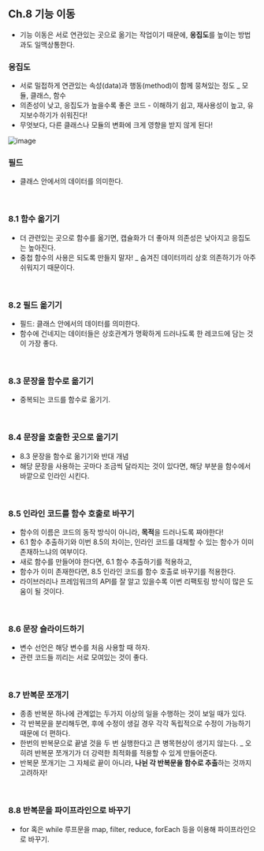 ## Ch.8 기능 이동

- 기능 이동은 서로 연관있는 곳으로 옮기는 작업이기 때문에, **응집도**를 높이는 방법과도 일맥상통한다.

### 응집도

- 서로 밀접하게 연관있는 속성(data)과 행동(method)이 함께 뭉쳐있는 정도 _ 모듈, 클래스, 함수
- 의존성이 낮고, 응집도가 높을수록 좋은 코드 - 이해하기 쉽고, 재사용성이 높고, 유지보수하기가 쉬워진다!
- 무엇보다, 다른 클래스나 모듈의 변화에 크게 영향을 받지 않게 된다!

![image](https://media.discordapp.net/attachments/885202056355397686/1018077390058029077/unknown.png)

### 필드

- 클래스 안에서의 데이터를 의미한다.

<br />

### 8.1 함수 옮기기

- 더 관련있는 곳으로 함수를 옮기면, 캡슐화가 더 좋아져 의존성은 낮아지고 응집도는 높아진다.
- 중첩 함수의 사용은 되도록 만들지 말자! _ 숨겨진 데이터끼리 상호 의존하기가 아주 쉬워지기 때문이다.

<br />

### 8.2 필드 옮기기

- 필드: 클래스 안에서의 데이터를 의미한다.
- 함수에 건네지는 데이터들은 상호관계가 명확하게 드러나도록 한 레코드에 담는 것이 가장 좋다.

<br />

### 8.3 문장을 함수로 옮기기

- 중복되는 코드를 함수로 옮기기.

<br />

### 8.4 문장을 호출한 곳으로 옮기기

- 8.3 문장을 함수로 옮기기와 반대 개념
- 해당 문장을 사용하는 곳마다 조금씩 달라지는 것이 있다면, 해당 부분을 함수에서 바깥으로 인라인 시킨다.

<br />

### 8.5 인라인 코드를 함수 호출로 바꾸기

- 함수의 이름은 코드의 동작 방식이 아니라, **목적**을 드러나도록 짜야한다!
- 6.1 함수 추출하기와 이번 8.5의 차이는, 인라인 코드를 대체할 수 있는 함수가 이미 존재하느냐의 여부이다.
- 새로 함수를 만들어야 한다면, 6.1 함수 추출하기를 적용하고,
- 함수가 이미 존재한다면, 8.5 인라인 코드를 함수 호출로 바꾸기를 적용한다.
- 라이브러리나 프레임워크의 API를 잘 알고 있을수록 이번 리팩토링 방식이 많은 도움이 될 것이다.

<br />

### 8.6 문장 슬라이드하기

- 변수 선언은 해당 변수를 처음 사용할 때 하자.
- 관련 코드들 끼리는 서로 모여있는 것이 좋다.

<br />

### 8.7 반복문 쪼개기

- 종종 반복문 하나에 관계없는 두가지 이상의 일을 수행하는 것이 보일 때가 있다.
- 각 반복문을 분리해두면, 후에 수정이 생길 경우 각각 독립적으로 수정이 가능하기 때문에 더 편하다.
- 한번의 반복문으로 끝낼 것을 두 번 실행한다고 큰 병목현상이 생기지 않는다. _ 오히려 반복문 쪼개기가 더 강력한 최적화를 적용할 수 있게 만들어준다.
- 반복문 쪼개기는 그 자체로 끝이 아니라, **나뉜 각 반복문을 함수로 추출**하는 것까지 고려하자!

<br />

### 8.8 반복문을 파이프라인으로 바꾸기

- for 혹은 while 루프문을 map, filter, reduce, forEach 등을 이용해 파이프라인으로 바꾸기.